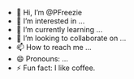 - 👋 Hi, I’m @PFreezie
- 👀 I’m interested in ...
- 🌱 I’m currently learning ...
- 💞️ I’m looking to collaborate on ...
- 📫 How to reach me ...
- 😄 Pronouns: ...
- ⚡ Fun fact: I like coffee.

<!---
PFreezie/PFreezie is a ✨ special ✨ repository because its `README.md` (this file) appears on your GitHub profile.
You can click the Preview link to take a look at your changes.
--->

